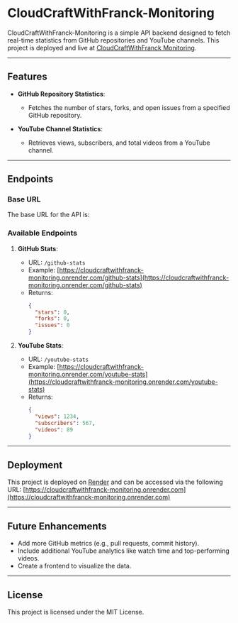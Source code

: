 # CloudCraftWithFranck-Monitoring

CloudCraftWithFranck-Monitoring is a simple API backend designed to fetch real-time statistics from GitHub repositories and YouTube channels. This project is deployed and live at [CloudCraftWithFranck Monitoring](https://cloudcraftwithfranck-monitoring.onrender.com).

---

## Features

- **GitHub Repository Statistics**:
  - Fetches the number of stars, forks, and open issues from a specified GitHub repository.

- **YouTube Channel Statistics**:
  - Retrieves views, subscribers, and total videos from a YouTube channel.

---

## Endpoints

### Base URL
The base URL for the API is:

### Available Endpoints
1. **GitHub Stats**:
   - URL: `/github-stats`
   - Example: [https://cloudcraftwithfranck-monitoring.onrender.com/github-stats](https://cloudcraftwithfranck-monitoring.onrender.com/github-stats)
   - Returns:
     ```json
     {
       "stars": 0,
       "forks": 0,
       "issues": 0
     }
     ```

2. **YouTube Stats**:
   - URL: `/youtube-stats`
   - Example: [https://cloudcraftwithfranck-monitoring.onrender.com/youtube-stats](https://cloudcraftwithfranck-monitoring.onrender.com/youtube-stats)
   - Returns:
     ```json
     {
       "views": 1234,
       "subscribers": 567,
       "videos": 89
     }
     ```

---

## Deployment

This project is deployed on [Render](https://render.com) and can be accessed via the following URL:
[https://cloudcraftwithfranck-monitoring.onrender.com](https://cloudcraftwithfranck-monitoring.onrender.com)

---

## Future Enhancements

- Add more GitHub metrics (e.g., pull requests, commit history).
- Include additional YouTube analytics like watch time and top-performing videos.
- Create a frontend to visualize the data.

---

## License

This project is licensed under the MIT License.
